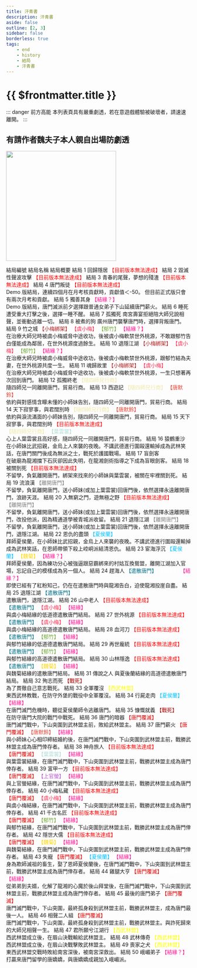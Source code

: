 ```yaml
---
title: 汗青書
description: 汗青書
aside: false
outline: [2, 3]
sidebar: false
borderless: true
tags:
    - end
    - history
    - 結局
    - 汗青書
---
```


# {{ $frontmatter.title }}

::: danger 前方高能
本列表頁具有嚴重劇透，若在意遊戲體驗被破壞者，請速速離開。
:::

## 有請作者魏夫子本人親自出場防劇透

<img height="300" width="300" src="/images/characters/girl_7/special.webp">

<BTable :stickyHeader=true searchMode="or"
    :tags="[
    { text: '【唐默鈴】'},
    { text: '【葉雲裳】' },
    { text: '【虞小梅】' },
    { text: '【上官螢】'},
    { text: '【夏侯蘭】' },
    { text: '【郁竹】' },
    { text: '【魏菊】' },
    { text: '【龍湘】' },
    { text: '【結緣】' },
    { text: '【結緣？】' },
    { text: '【小梅綁架】' },
    { text: '【隨四師兄行商】' },
    { text: '【離開唐門】' },
    { text: '【戰死】' },
    { text: '【遣散唐門】' },
    { text: '【唐門覆滅】' },
    { text: '【西武林盟】' }
    ]">
<tr>
<td>  
 結局編號  
 </td>
<td :unsortable=true>
結局名稱  
 </td>
<td :unsortable=true>  
 結局概要
</td>
</tr>
<tr>
<td id="汗青書-No.1">
<!-- 結局編號 -->
結局 1
</td>
<td style="color: #a83232;">
<!-- 結局名稱 -->
回歸隱居
</td>
<td>
<!-- 結局概要 -->
<span style="color: red;">【目前版本無法達成】</span>
</td>
</tr>
<tr>
<td id="汗青書-No.2">
<!-- 結局編號 -->
結局 2
</td>
<td style="color: #a83232;">
<!-- 結局名稱 -->
毀滅性聲波攻擊
</td>
<td>
<!-- 結局概要 -->
<span style="color: red;">【目前版本無法達成】</span>
</td>
</tr>
<tr>
<td id="汗青書-No.3">
<!-- 結局編號 -->
結局 3
</td>
<td style="color: #a83232;">
<!-- 結局名稱 -->
青春的尾聲，夢想的殘渣
</td>
<td>
<!-- 結局概要 -->
<span style="color: red;">【目前版本無法達成】</span>
</td>
</tr>
<tr>
<td id="汗青書-No.4">
<!-- 結局編號 -->
結局 4
</td>
<td style="color: #a83232;">
<!-- 結局名稱 -->
唐門叛徒
</td>
<td>
<!-- 結局概要 -->
<span style="color: red;">【目前版本無法達成】</span><br>
Demo 版結局，連續四個月在月考核貢獻時，貢獻值＜-50。
但目前正式版只會有兩次月考和貢獻。
</td>
</tr>
<tr>
<td id="汗青書-No.5">
<!-- 結局編號 -->
結局 5
</td>
<td style="color: #a83232;">
<!-- 結局名稱 -->
<EndIcon no="5">獨善其身</EndIcon>
</td>
<td>
<!-- 結局概要 -->
<span style="color: #FF1493;">【結緣？】</span><br>
Demo 版結局，唐門滅派前夕選擇跟普通女弟子下山延續唐門薪火。
</td>
</tr>
<tr>
<td id="汗青書-No.6">
<!-- 結局編號 -->
結局 6
</td>
<td style="color: #a83232;">
<!-- 結局名稱 -->
<EndIcon no="6">睡死</EndIcon>
</td>
<td>
<!-- 結局概要 -->
遭受重大打擊之後，選擇一睡不醒。
</td>
</tr>
<tr>
<td id="汗青書-No.7">
<!-- 結局編號 -->
結局 7
</td>
<td style="color: #a83232;">
<!-- 結局名稱 -->
<EndIcon no="7">孤獨死</EndIcon>
</td>
<td>
<!-- 結局概要 -->
南宮壽宴拒絕陪大師兄說相聲，並衝動逃離一切。
</td>
</tr>
<tr>
<td id="汗青書-No.8">
<!-- 結局編號 -->
結局 8
</td>
<td style="color: #a83232;">
<!-- 結局名稱 -->
<EndIcon no="8">被煮的狗</EndIcon>
</td>
<td>
<!-- 結局概要 -->
廣州唐門襲擊唐門時，選擇背叛唐門。
</td>
</tr>
<tr>
<td id="汗青書-No.9">
<!-- 結局編號 -->
結局 9
</td>
<td style="color: #a83232;">
<!-- 結局名稱 -->
<EndIcon no="9">竹之城</EndIcon>
</td>
<td>
<!-- 結局概要 -->
<span style="color: #B22222;">【小梅綁架】</span>
<span style="color: #FF2D51;">【虞小梅】</span>
<span style="color: #70AA39;">【郁竹】</span>
<span style="color: #FF1493;">【結緣？】</span><br>
在治療大師兄時被虞小梅威脅中途收功，後被虞小梅軟禁世外桃源，不敢跟郁竹告白僅能成為鄰居，在世外桃源度過餘生。
</td>
</tr>
<tr>
<td id="汗青書-No.10">
<!-- 結局編號 -->
結局 10
</td>
<td style="color: #a83232;">
<!-- 結局名稱 -->
<EndIcon no="10">退隱江湖</EndIcon>
</td>
<td>
<!-- 結局概要 -->
<span style="color: #B22222;">【小梅綁架】</span>
<span style="color: #FF2D51;">【虞小梅】</span>
<span style="color: #70AA39;">【郁竹】</span>
<span style="color: #FF1493;">【結緣？】</span><br>
在治療大師兄時被虞小梅威脅中途收功，後被虞小梅軟禁世外桃源，跟郁竹結為夫妻，在世外桃源共度一生。
</td>
</tr>
<tr>
<td id="汗青書-No.11">
<!-- 結局編號 -->
結局 11
</td>
<td style="color: #a83232;">
<!-- 結局名稱 -->
<EndIcon no="11">魂歸故里</EndIcon>
</td>
<td>
<!-- 結局概要 -->
<span style="color: #B22222;">【小梅綁架】</span>
<span style="color: #FF2D51;">【虞小梅】</span><br>
在治療大師兄時被虞小梅威脅中途收功，後被虞小梅軟禁世外桃源，一生只想著再次回到唐門。
</td>
</tr>
<tr>
<td id="汗青書-No.12">
<!-- 結局編號 -->
結局 12
</td>
<td style="color: #a83232;">
<!-- 結局名稱 -->
<EndIcon no="12">孤獨終老</EndIcon>
</td>
<td>
<!-- 結局概要 -->
<span style="color: #EEE8AA;">【隨四師兄行商】</span><br>
隨四師兄一同離開唐門，貿易行商。
</td>
</tr>
<tr>
<td id="汗青書-No.13">
<!-- 結局編號 -->
結局 13
</td>
<td style="color: #a83232;">
<!-- 結局名稱 -->
<EndIcon no="13">西遊記</EndIcon>
</td>
<td>
<!-- 結局概要 -->
<span style="color: #EEE8AA;">【隨四師兄行商】</span>
<span style="color: #E34234;">【唐默鈴】</span><br>
依約與對感情含矇未懂的小師妹告別，隨四師兄一同離開唐門，貿易行商。
</td>
</tr>
<tr>
<td id="汗青書-No.14">
<!-- 結局編號 -->
結局 14
</td>
<td style="color: #a83232;">
<!-- 結局名稱 -->
<EndIcon no="14">天下寂寥事，與君闊別時</EndIcon>
</td>
<td>
<!-- 結局概要 -->
<span style="color: #EEE8AA;">【隨四師兄行商】</span>
<span style="color: #E34234;">【唐默鈴】</span><br>
依約與淚流滿面的小師妹告別，隨四師兄一同離開唐門，貿易行商。
</td>
</tr>
<tr>
<td id="汗青書-No.15">
<!-- 結局編號 -->
結局 15
</td>
<td style="color: #a83232;">
<!-- 結局名稱 -->
天下寂寥事，與君闊別時
</td>
<td>
<!-- 結局概要 -->
<span style="color: red;">【目前版本無法達成】</span><br>
<span style="color: #EEE8AA;">【隨四師兄行商】</span>
<span style="color: #B0DCD5;">【葉雲裳】</span><br>
心上人葉雲裳且高好感，隨四師兄一同離開唐門，貿易行商。
</td>
</tr>
<tr>
<td id="汗青書-No.16">
<!-- 結局編號 -->
結局 16
</td>
<td style="color: #a83232;">
<!-- 結局名稱 -->
<EndIcon no="16">猿鶴重沙</EndIcon>
</td>
<td>
<!-- 結局概要 -->
在小師妹比武招親，金烏上人來襲的夜晚。不講武德進行圍毆還輸掉成為武林笑話，在唐門關門後成為無派之士，戰死於護國戰場。
</td>
</tr>
<tr>
<td id="汗青書-No.17">
<!-- 結局編號 -->
結局 17
</td>
<td style="color: #a83232;">
<!-- 結局名稱 -->
<EndIcon no="17">盲劍客</EndIcon>
</td>
<td>
<!-- 結局概要 -->
<span style="color: White;">【龍湘】</span><br>
在破廟為龍湘擋下石灰卻因此失明，在龍湘劍術指導之下成為盲眼劍客。
</td>
</tr>
<tr>
<td id="汗青書-No.18">
<!-- 結局編號 -->
結局 18
</td>
<td style="color: #a83232;">
<!-- 結局名稱 -->
被關到死
</td>
<td>
<!-- 結局概要 -->
<span style="color: red;">【目前版本無法達成】</span><br>
不留學，負氣離開唐門，綁架來找來的小師妹與葉雲裳，被關在牢裡關到死。
</td>
</tr>
<tr>
<td id="汗青書-No.19">
<!-- 結局編號 -->
結局 19
</td>
<td style="color: #a83232;">
<!-- 結局名稱 -->
<EndIcon no="19">流浪漢</EndIcon>
</td>
<td>
<!-- 結局概要 -->
<span style="color: Gray;">【離開唐門】</span><br>
不留學，負氣離開唐門，送小師妹(或加上葉雲裳)回唐門後，依然選擇永遠離開唐門，浪跡天涯。
</td>
</tr>
<tr>
<td id="汗青書-No.20">
<!-- 結局編號 -->
結局 20
</td>
<td style="color: #a83232;">
<!-- 結局名稱 -->
入無窮之門，遊無極之野
</td>
<td>
<!-- 結局概要 -->
<span style="color: red;">【目前版本無法達成】</span><br>
<span style="color: Gray;">【離開唐門】</span><br>
不留學，負氣離開唐門，送小師妹(或加上葉雲裳)回唐門後，依然選擇永遠離開唐門，改投他派，因為精通道學被青城派收留。
</td>
</tr>
<tr>
<td id="汗青書-No.21">
<!-- 結局編號 -->
結局 21
</td>
<td style="color: #a83232;">
<!-- 結局名稱 -->
<EndIcon no="21">退隱江湖</EndIcon>
</td>
<td>
<!-- 結局概要 -->
<span style="color: Gray;">【離開唐門】</span><br>
不留學，負氣離開唐門，送小師妹(或加上葉雲裳)回唐門後，依然選擇永遠離開唐門，退隱江湖。
</td>
</tr>
<tr>
<td id="汗青書-No.22">
<!-- 結局編號 -->
結局 22
</td>
<td style="color: #a83232;">
<!-- 結局名稱 -->
<EndIcon no="22">恩仇的盡頭</EndIcon>
</td>
<td>
<!-- 結局概要 -->
<span style="color: #00BFFF;">【夏侯蘭】</span><br>
拜師夏侯蘭，在小師妹比武招親，金烏上人來襲的夜晚。不講武德進行圍毆還輸掉成為武林笑話，在恩師帶領下殺上崆峒派結清恩仇。
</td>
</tr>
<tr>
<td id="汗青書-No.23">
<!-- 結局編號 -->
結局 23
</td>
<td style="color: #a83232;">
<!-- 結局名稱 -->
<EndIcon no="23">宦海浮沉</EndIcon>
</td>
<td>
<!-- 結局概要 -->
<span style="color: #00BFFF;">【夏侯蘭】</span>
<span style="color: Gold;">【魏菊】</span>
<span style="color: #FF1493;">【結緣？】</span><br>
拜師夏侯蘭，因為練功分心被強逼跟惡霸綁來的村姑互換鴛盟，離開江湖加入官場，忘記自己的模樣成為另一個人。
</td>
</tr>
<tr>
<td id="汗青書-No.24">
<!-- 結局編號 -->
結局 24
</td>
<td style="color: #a83232;">
<!-- 結局名稱 -->
<EndIcon no="24">趕海人</EndIcon>
</td>
<td>
<!-- 結局概要 -->
<span style="color: #006F86;">【遣散唐門】</span>
<span style="color: White;">【龍湘】</span>
<span style="color: #FF1493;">【結緣？】</span><br>
即使已經有了紅粉知己，仍在在遣散唐門時與龍湘告白，迫使龍湘投崖自盡。
</td>
</tr>
<tr>
<td id="汗青書-No.25">
<!-- 結局編號 -->
結局 25
</td>
<td style="color: #a83232;">
<!-- 結局名稱 -->
<EndIcon no="25">退隱江湖</EndIcon>
</td>
<td>
<!-- 結局概要 -->
<span style="color: #006F86;">【遣散唐門】</span><br>
遣散唐門，退隱江湖。
</td>
</tr>
<tr>
<td id="汗青書-No.26">
<!-- 結局編號 -->
結局 26
</td>
<td style="color: #a83232;">
<!-- 結局名稱 -->
山中老人
</td>
<td>
<!-- 結局概要 -->
<span style="color: red;">【目前版本無法達成】</span><br>
<span style="color: #006F86;">【遣散唐門】</span>
<span style="color: #FF2D51;">【虞小梅】</span>
<span style="color: #FF1493;">【結緣】</span><br>
與虞小梅結緣的低道德遣散唐門結局。
</td>
</tr>
<tr>
<td id="汗青書-No.27">
<!-- 結局編號 -->
結局 27
</td>
<td style="color: #a83232;">
<!-- 結局名稱 -->
世外桃源
</td>
<td>
<!-- 結局概要 -->
<span style="color: red;">【目前版本無法達成】</span><br>
<span style="color: #006F86;">【遣散唐門】</span>
<span style="color: #FF2D51;">【虞小梅】</span>
<span style="color: #FF1493;">【結緣】</span><br>
與虞小梅結緣的高道德遣散唐門結局。
</td>
</tr>
<tr>
<td id="汗青書-No.28">
<!-- 結局編號 -->
結局 28
</td>
<td style="color: #a83232;">
<!-- 結局名稱 -->
血河刀
</td>
<td>
<!-- 結局概要 -->
<span style="color: red;">【目前版本無法達成】</span><br>
<span style="color: #006F86;">【遣散唐門】</span>
<span style="color: #70AA39;">【郁竹】</span>
<span style="color: #FF1493;">【結緣】</span><br>
與郁竹結緣的低道德遣散唐門結局。
</td>
</tr>
<tr>
<td id="汗青書-No.29">
<!-- 結局編號 -->
結局 29
</td>
<td style="color: #a83232;">
<!-- 結局名稱 -->
再世龐統
</td>
<td>
<!-- 結局概要 -->
<span style="color: red;">【目前版本無法達成】</span><br>
<span style="color: #006F86;">【遣散唐門】</span>
<span style="color: #70AA39;">【郁竹】</span>
<span style="color: #FF1493;">【結緣】</span><br>
與郁竹結緣的高道德遣散唐門結局。
</td>
</tr>
<tr>
<td id="汗青書-No.30">
<!-- 結局編號 -->
結局 30
</td>
<td style="color: #a83232;">
<!-- 結局名稱 -->
山林隱逸
</td>
<td>
<!-- 結局概要 -->
<span style="color: red;">【目前版本無法達成】</span><br>
<span style="color: #006F86;">【遣散唐門】</span>
<span style="color: Gold;">【魏菊】</span>
<span style="color: #FF1493;">【結緣】</span><br>
與魏菊結緣的遣散唐門結局。
</td>
</tr>
<tr>
<td id="汗青書-No.31">
<!-- 結局編號 -->
結局 31
</td>
<td style="color: #a83232;">
<!-- 結局名稱 -->
<EndIcon no="31">傳說之人</EndIcon>
</td>
<td>
<!-- 結局概要 -->
與夏後蘭結緣的高道德遣散唐門結局。
</td>
</tr>
<tr>
<td id="汗青書-No.32">
<!-- 結局編號 -->
結局 32
</td>
<td style="color: #a83232;">
<!-- 結局名稱 -->  
 <EndIcon no="32">殉志而死</EndIcon>
</td>
<td>
<!-- 結局概要 -->
<span style="color: #AA0000;">【戰死】</span><br>
為了貫徹自己意志戰死。
</td>
</tr>
<tr>
<td id="汗青書-No.33">
<!-- 結局編號 -->
結局 33
</td>
<td style="color: #a83232;">
<!-- 結局名稱 -->
<EndIcon no="33">全軍覆沒</EndIcon>
</td>
<td>
<!-- 結局概要 -->
<span style="color: Yellow;">【西武林盟】</span><br>
東西武林教戰，在防守外堡的戰役中全軍覆沒。
</td>
</tr>
<tr>
<td id="汗青書-No.34">
<!-- 結局編號 -->
結局 34
</td>
<td style="color: #a83232;">
<!-- 結局名稱 -->
<EndIcon no="34">行屍走肉</EndIcon>
</td>
<td>
<!-- 結局概要 -->
<span style="color: #00BFFF;">【夏侯蘭】</span>
<span style="color: #FF1493;">【結緣】</span><br>
在唐門滅門危機時，聽從夏侯蘭師令逃離唐門。
</td>
</tr>
<tr>
<td id="汗青書-No.35">
<!-- 結局編號 -->
結局 35
</td>
<td style="color: #a83232;">
<!-- 結局名稱 -->
<EndIcon no="35">慷慨就義</EndIcon>
</td>
<td>
<!-- 結局概要 -->
<span style="color: #AA0000;">【戰死】</span><br>
在防守唐門大院的戰鬥中戰死。
</td>
</tr>
<tr>
<td id="汗青書-No.36">
<!-- 結局編號 -->
結局 36
</td>
<td style="color: #a83232;">
<!-- 結局名稱 -->
<EndIcon no="36">唐門的暗器</EndIcon>
</td>
<td>
<!-- 結局概要 -->
<span style="color: #DC0000;">【唐門覆滅】</span><br>
唐門滅門戰中，下山突圍到武林盟主前，敗給武林盟主。
</td>
</tr>
<tr>
<td id="汗青書-No.37">
<!-- 結局編號 -->
結局 37
</td>
<td style="color: #a83232;">
<!-- 結局名稱 -->
<EndIcon no="37">唐門薪火</EndIcon>
</td>
<td>
<!-- 結局概要 -->
<span style="color: #DC0000;">【唐門覆滅】</span>
<span style="color: #E34234;">【唐默鈴】</span>
<span style="color: #FF1493;">【結緣】</span><br>
與小師妹心心相印締結婚約後，在唐門滅門戰中，下山突圍到武林盟主前，戰勝武林盟主成為唐門倖存者。
</td>
</tr>
<tr>
<td id="汗青書-No.38">
<!-- 結局編號 -->
結局 38
</td>
<td style="color: #a83232;">
<!-- 結局名稱 -->
神舟旅人
</td>
<td>
<!-- 結局概要 -->
<span style="color: red;">【目前版本無法達成】</span><br>
<span style="color: #DC0000;">【唐門覆滅】</span>
<span style="color: #B0DCD5;">【葉雲裳】</span>
<span style="color: #FF1493;">【結緣】</span><br>
與葉雲裳結緣，在唐門滅門戰中，下山突圍到武林盟主前，戰勝武林盟主成為唐門倖存者。
</td>
</tr>
<tr>
<td id="汗青書-No.39">
<!-- 結局編號 -->
結局 39
</td>
<td style="color: #a83232;">
<!-- 結局名稱 -->
富甲一方
</td>
<td>
<!-- 結局概要 -->
<span style="color: red;">【目前版本無法達成】</span><br>
<span style="color: #DC0000;">【唐門覆滅】</span>
<span style="color: MediumOrchid;">【上官螢】</span>
<span style="color: #FF1493;">【結緣】</span><br>
與上官螢結緣，在唐門滅門戰中，下山突圍到武林盟主前，戰勝武林盟主成為唐門倖存者。
</td>
</tr>
<tr>
<td id="汗青書-No.40">
<!-- 結局編號 -->
結局 40
</td>
<td style="color: #a83232;">
<!-- 結局名稱 -->
小梅私藏
</td>
<td>
<!-- 結局概要 -->
<span style="color: red;">【目前版本無法達成】</span><br>
<span style="color: #DC0000;">【唐門覆滅】</span>
<span style="color: #FF2D51;">【虞小梅】</span>
<span style="color: #FF1493;">【結緣】</span><br>
與虞小梅結緣，在唐門滅門戰中，下山突圍到武林盟主前，戰勝武林盟主成為唐門倖存者。
</td>
</tr>
<tr>
<td id="汗青書-No.41">
<!-- 結局編號 -->
結局 41
</td>
<td style="color: #a83232;">
<!-- 結局名稱 -->
千古名匠
</td>
<td>
<!-- 結局概要 -->
<span style="color: red;">【目前版本無法達成】</span><br>
<span style="color: #DC0000;">【唐門覆滅】</span>
<span style="color: #70AA39;">【郁竹】</span>
<span style="color: #FF1493;">【結緣】</span><br>
與郁竹結緣，在唐門滅門戰中，下山突圍到武林盟主前，戰勝武林盟主成為唐門倖存者。
</td>
</tr>
<tr>
<td id="汗青書-No.42">
<!-- 結局編號 -->
結局 42
</td>
<td style="color: #a83232;">
<!-- 結局名稱 -->
隱世大儒
</td>
<td>
<!-- 結局概要 -->
<span style="color: red;">【目前版本無法達成】</span><br>
<span style="color: #DC0000;">【唐門覆滅】</span>
<span style="color: Gold;">【魏菊】</span>
<span style="color: #FF1493;">【結緣】</span><br>
與魏菊結緣，在唐門滅門戰中，下山突圍到武林盟主前，戰勝武林盟主成為唐門倖存者。
</td>
</tr>
<tr>
<td id="汗青書-No.43">
<!-- 結局編號 -->
結局 43
</td>
<td style="color: #a83232;">
<!-- 結局名稱 -->
<EndIcon no="43">失寵</EndIcon>
</td>
<td>
<!-- 結局概要 -->
<span style="color: #DC0000;">【唐門覆滅】</span>
<span style="color: #00BFFF;">【夏侯蘭】</span>
<span style="color: #FF1493;">【結緣】</span><br>
身為欺師滅祖的畜生，娶了恩師夏侯蘭後，在唐門滅門戰中，下山突圍到武林盟主前，戰勝武林盟主成為唐門倖存者。
</td>
</tr>
<tr>
<td id="汗青書-No.44">
<!-- 結局編號 -->
結局 44
</td>
<td style="color: #a83232;">
<!-- 結局名稱 -->
<EndIcon no="44">雞腿大亨</EndIcon>
</td>
<td>
<!-- 結局概要 -->
<span style="color: #DC0000;">【唐門覆滅】</span>
<span style="color: White;">【龍湘】</span>
<span style="color: #FF1493;">【結緣】</span><br>
從弟弟到夫婿，化解了龍湘的心魔於後山拜堂後，在唐門滅門戰中，下山突圍到武林盟主前，戰勝武林盟主成為唐門倖存者。
</td>
</tr>
<tr>
<td id="汗青書-No.45">
<!-- 結局編號 -->
結局 45
</td>
<td style="color: #a83232;">
<!-- 結局名稱 -->
<EndIcon no="45">最後的唐門弟子</EndIcon>
</td>
<td>
<!-- 結局概要 -->
<span style="color: #DC0000;">【唐門覆滅】</span><br>
唐門滅門戰中，下山突圍，最終孤身殺到武林盟主前，戰勝武林盟主，成為唐門最後一人。
</td>
</tr>
<tr>
<td id="汗青書-No.46">
<!-- 結局編號 -->
結局 46
</td>
<td style="color: #a83232;">
<!-- 結局名稱 -->
<EndIcon no="46">相聲二人組</EndIcon>
</td>
<td>
<!-- 結局概要 -->
<span style="color: #DC0000;">【唐門覆滅】</span><br>
唐門滅門戰中，下山突圍，最終孤身殺到武林盟主前，戰勝武林盟主。與詐死歸來的大師兄相聲一生。
</td>
</tr>
<tr>
<td id="汗青書-No.47">
<!-- 結局編號 -->
結局 47
</td>
<td style="color: #a83232;">
<!-- 結局名稱 -->
<EndIcon no="47">君所願兮江湖行</EndIcon>
</td>
<td>
<!-- 結局概要 -->
<span style="color: Yellow;">【西武林盟】</span><br>
西武林盟成立後，在眉山決戰輸給武林盟主。
</td>
</tr>
<tr>
<td id="汗青書-No.48">
<!-- 結局編號 -->
結局 48
</td>
<td style="color: #a83232;">
<!-- 結局名稱 -->
<EndIcon no="48">武林傳奇</EndIcon>
</td>
<td>
<!-- 結局概要 -->
<span style="color: Yellow;">【西武林盟】</span><br>
西武林盟成立後，在眉山決戰擊敗武林盟主。
</td>
</tr>
<tr>
<td id="汗青書-No.49">
<!-- 結局編號 -->
結局 49
</td>
<td style="color: #a83232;">
<!-- 結局名稱 -->
<EndIcon no="49">喪家之犬</EndIcon>
</td>
<td>
<!-- 結局概要 -->
<span style="color: Yellow;">【西武林盟】</span><br>
東西武林盟交戰時敗給南宮深後，被南宮深救出。
</td>
</tr>
<tr>
<td id="汗青書-No.50">
<!-- 結局編號 -->
結局 50
</td>
<td style="color: #a83232;">
<!-- 結局名稱 -->
<EndIcon no="50">峨嵋弟子</EndIcon>
</td>
<td>
<!-- 結局概要 -->
<span style="color: #FF1493;">【結緣？】</span><br>
打贏來唐門留學的唐嬌嬌，與唐嬌嬌成親加入峨嵋派。
</td>
</tr>
</BTable>
